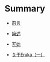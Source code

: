 # Summary

* [前言](README.md)
* [简述](springcloudjian-shu.md)
* [开始](kai-shi.md)

* [关于Eruka（一）](guan-yu-eruka-ff08-yi-ff09.md)



